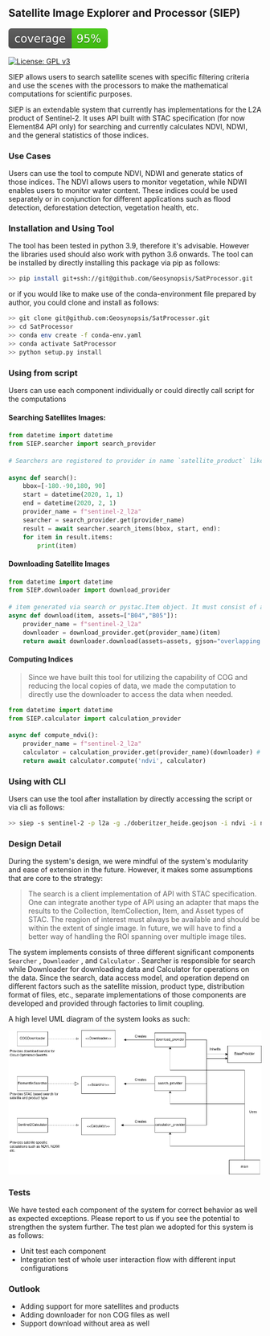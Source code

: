 ## Satellite Image Explorer and Processor (SIEP)

![Coverage](coverage.svg)

[![License: GPL v3](https://img.shields.io/badge/License-GPLv3-blue.svg)](https://www.gnu.org/licenses/gpl-3.0)

SIEP allows users to search satellite scenes with specific filtering criteria and use the scenes with the processors to make the mathematical computations for scientific purposes.

SIEP is an extendable system that currently has implementations for the L2A product of Sentinel-2. It uses API built with STAC specification (for now Element84 API only) for searching and currently calculates NDVI, NDWI, and the general statistics of those indices.

### Use Cases

Users can use the tool to compute NDVI, NDWI and generate statics of those indices. The NDVI allows users to monitor vegetation, while NDWI enables users to monitor water content. These indices could be used separately or in conjunction for different applications such as flood detection, deforestation detection, vegetation health, etc.

### Installation and Using Tool

The tool has been tested in python 3.9, therefore it's advisable. However the libraries used should also work with python 3.6 onwards. The tool can be installed by directly installing this package via pip as follows:

```bash
>> pip install git+ssh://git@github.com/Geosynopsis/SatProcessor.git
```

or if you would like to make use of the conda-environment file prepared by author, you could clone and install as follows:

```bash
>> git clone git@github.com:Geosynopsis/SatProcessor.git
>> cd SatProcessor
>> conda env create -f conda-env.yaml
>> conda activate SatProcessor
>> python setup.py install
```

### Using from script

Users can use each component individually or could directly call script for the computations

#### Searching Satellites Images:

```python
from datetime import datetime
from SIEP.searcher import search_provider

# Searchers are registered to provider in name `satellite_product` like `sentinel-2_l2a`. It's temporarily so, it could be subject to the change in future

async def search():
    bbox=[-180.-90,180, 90]
    start = datetime(2020, 1, 1)
    end = datetime(2020, 2, 1)
    provider_name = f"sentinel-2_l2a"
    searcher = search_provider.get(provider_name)
    result = await searcher.search_items(bbox, start, end):
    for item in result.items:
        print(item)

```

#### Downloading Satellite Images

```python
from datetime import datetime
from SIEP.downloader import download_provider

# item generated via search or pystac.Item object. It must consist of assets
async def download(item, assets=["B04","B05"]):
    provider_name = f"sentinel-2_l2a"
    downloader = download_provider.get(provider_name)(item)
    return await downloader.download(assets=assets, gjson="overlapping geometry in geojson format")

```

#### Computing Indices

> Since we have built this tool for utilizing the capability of COG and reducing the local copies of data, we made the computation to directly use the downloader to access the data when needed.  

```python
from datetime import datetime
from SIEP.calculator import calculation_provider

async def compute_ndvi():
    provider_name = f"sentinel-2_l2a"
    calculator = calculation_provider.get(provider_name)(downloader) # The downloader created before
    return await calculator.compute('ndvi', calculator)

```

### Using with CLI

Users can use the tool after installation by directly accessing the script or via cli as follows: 

```bash
>> siep -s sentinel-2 -p l2a -g ./doberitzer_heide.geojson -i ndvi -i ndwi
```

### Design Detail

During the system's design, we were mindful of the system's modularity and ease of extension in the future. However, it makes some assumptions that are core to the strategy:

> The search is a client implementation of API with STAC specification. One can integrate another type of API using an adapter that maps the results to the Collection, ItemCollection, Item, and Asset types of STAC.
> The reagion of interest must always be available and should be within the extent of single image. In future, we will have to find a better way of handling the ROI spanning over multiple image tiles.

The system implements consists of three different significant components `Searcher` , `Downloader` , and `Calculator` . Searcher is responsible for search while Downloader for downloading data and Calculator for operations on the data. Since the search, data access model, and operation depend on different factors such as the satellite mission, product type, distribution format of files, etc., separate implementations of those components are developed and provided through factories to limit coupling.

A high level UML diagram of the system looks as such:

![High Level Architecture](high-level-architecture.png)

### Tests

We have tested each component of the system for correct behavior as well as expected exceptions. Please report to us if you see the potential to strengthen the system further.
The test plan we adopted for this system is as follows:

* Unit test each component
* Integration test of whole user interaction flow with different input configurations

### Outlook

* Adding support for more satellites and products
* Adding downloader for non COG files as well
* Support download without area as well
